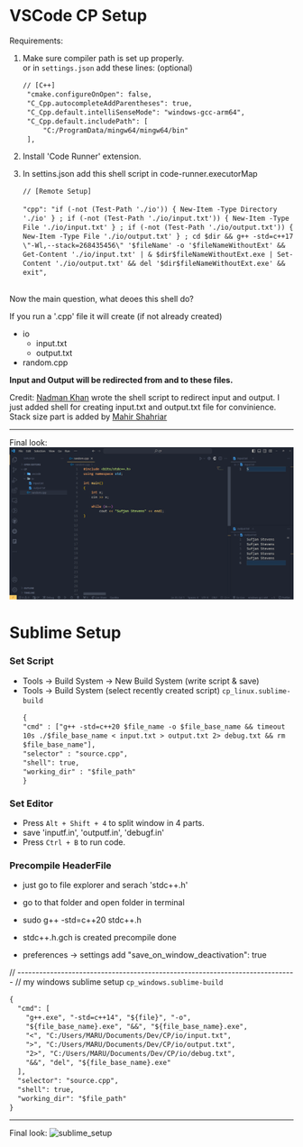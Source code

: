 # VSCode CP Setup

Requirements:

1. Make sure compiler path is set up properly.<br>
   or in `settings.json` add these lines: (optional)
   ```
   // [C++]
    "cmake.configureOnOpen": false,
    "C_Cpp.autocompleteAddParentheses": true,
    "C_Cpp.default.intelliSenseMode": "windows-gcc-arm64",
    "C_Cpp.default.includePath": [
        "C:/ProgramData/mingw64/mingw64/bin"
    ],
   ```

3. Install 'Code Runner' extension.

4. In settins.json add this shell script in code-runner.executorMap

    ```
    // [Remote Setup]

    "cpp": "if (-not (Test-Path './io')) { New-Item -Type Directory './io' } ; if (-not (Test-Path './io/input.txt')) { New-Item -Type File './io/input.txt' } ; if (-not (Test-Path './io/output.txt')) { New-Item -Type File './io/output.txt' } ; cd $dir && g++ -std=c++17 \"-Wl,--stack=268435456\" '$fileName' -o '$fileNameWithoutExt' && Get-Content './io/input.txt' | & $dir$fileNameWithoutExt.exe | Set-Content './io/output.txt' && del '$dir$fileNameWithoutExt.exe' && exit",
    ```
<br>
Now the main question, what deoes this shell do?

If you run a '.cpp' file it will create (if not already created)
 - io
   - input.txt
   - output.txt
 - random.cpp

**Input and Output will be redirected from and to these files.**



Credit: [Nadman Khan](https://github.com/NadmanKhan) wrote the shell script to redirect input and output.
I just added shell for creating input.txt and output.txt file for convinience.
Stack size part is added by [Mahir Shahriar](https://github.com/mahirshahriar1)

---
Final look:
![VS Code Setup - Final look](./VS%20Code%20Setup%20-%20Final%20look.png)

# Sublime Setup

### Set Script
- Tools -> Build System -> New Build System (write script & save)
- Tools -> Build System (select recently created script)
   `cp_linux.sublime-build`
   ```
   {
   "cmd" : ["g++ -std=c++20 $file_name -o $file_base_name && timeout 10s ./$file_base_name < input.txt > output.txt 2> debug.txt && rm $file_base_name"], 
   "selector" : "source.cpp",
   "shell": true,
   "working_dir" : "$file_path"
   }
   ```
### Set Editor
- Press `Alt + Shift + 4` to split window in 4 parts.
- save 'inputf.in', 'outputf.in', 'debugf.in'
- Press `Ctrl + B` to run code.

### Precompile HeaderFile
- just go to file explorer and serach 'stdc++.h'
- go to that folder and open folder in terminal
- sudo g++ -std=c++20 stdc++.h
- stdc++.h.gch is created precompile done

- preferences -> settings add "save_on_window_deactivation": true

// -----------------------------------------------------------------------------
// my windows sublime setup
`cp_windows.sublime-build`
```
{
  "cmd": [
    "g++.exe", "-std=c++14", "${file}", "-o", 
    "${file_base_name}.exe", "&&", "${file_base_name}.exe", 
    "<", "C:/Users/MARU/Documents/Dev/CP/io/input.txt", 
    ">", "C:/Users/MARU/Documents/Dev/CP/io/output.txt", 
    "2>", "C:/Users/MARU/Documents/Dev/CP/io/debug.txt", 
    "&&", "del", "${file_base_name}.exe"
  ],
  "selector": "source.cpp",
  "shell": true,
  "working_dir": "$file_path"
}
```

---
Final look:
![sublime_setup](https://github.com/user-attachments/assets/a164dd85-f727-4a32-8e2c-17391f6c3cd9)

